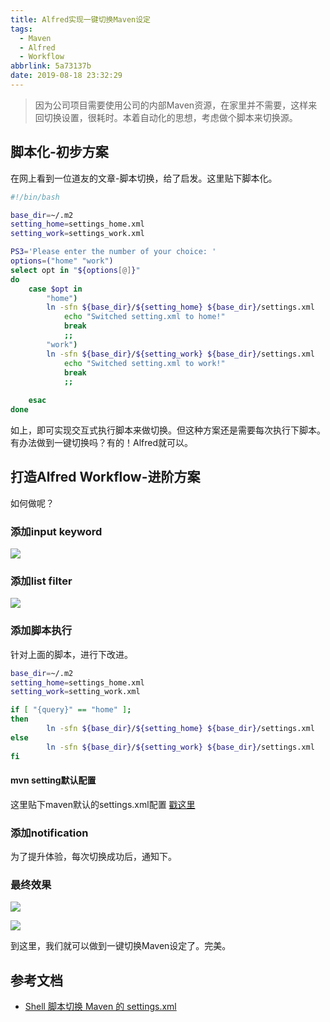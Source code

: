 ```yaml
---
title: Alfred实现一键切换Maven设定
tags:
  - Maven
  - Alfred
  - Workflow
abbrlink: 5a73137b
date: 2019-08-18 23:32:29
---
```

> 因为公司项目需要使用公司的内部Maven资源，在家里并不需要，这样来回切换设置，很耗时。本着自动化的思想，考虑做个脚本来切换源。

## 脚本化-初步方案
在网上看到一位道友的文章-脚本切换，给了启发。这里贴下脚本化。

```bash
#!/bin/bash

base_dir=~/.m2
setting_home=settings_home.xml
setting_work=settings_work.xml

PS3='Please enter the number of your choice: '
options=("home" "work")
select opt in "${options[@]}"
do
    case $opt in
        "home")
        ln -sfn ${base_dir}/${setting_home} ${base_dir}/settings.xml
            echo "Switched setting.xml to home!"
            break
            ;;
        "work")
        ln -sfn ${base_dir}/${setting_work} ${base_dir}/settings.xml
            echo "Switched setting.xml to work!"
            break
            ;;
  
    esac
done
```
如上，即可实现交互式执行脚本来做切换。但这种方案还是需要每次执行下脚本。
有办法做到一键切换吗？有的！Alfred就可以。

## 打造Alfred Workflow-进阶方案

如何做呢？

###  添加input keyword

![](https://static.1991421.cn/2019-08-18-153917.png)

###  添加list filter

![](https://static.1991421.cn/2019-08-18-154603.png)

###   添加脚本执行

针对上面的脚本，进行下改进。

```bash
base_dir=~/.m2
setting_home=settings_home.xml
setting_work=setting_work.xml

if [ "{query}" == "home" ];
then
        ln -sfn ${base_dir}/${setting_home} ${base_dir}/settings.xml
else
        ln -sfn ${base_dir}/${setting_work} ${base_dir}/settings.xml
fi
```
#### mvn setting默认配置
这里贴下maven默认的settings.xml配置
[戳这里](https://gist.github.com/alanhg/3f52e12a45eb09778d569cb9b26d058d)

### 添加notification
为了提升体验，每次切换成功后，通知下。

### 最终效果

![](https://static.1991421.cn/2019-08-18-155747.png)

![](https://static.1991421.cn/2019-08-18-154741.png)

到这里，我们就可以做到一键切换Maven设定了。完美。

## 参考文档
- [Shell 脚本切换 Maven 的 settings.xml](https://windmt.com/2018/04/13/swith-maven-settings/)

